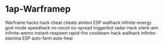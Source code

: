 # 1ap-Warframep
Warframe hacks hack cheat cheats aimbot ESP wallhack infinite-energy god-mode speedhack no-recoil no-spread triggerbot radar-hack silent-aim infinite-ammo instant-respawn rapid-fire cooldown-hack wallhack infinite-stamina ESP auto-farm auto-heal
